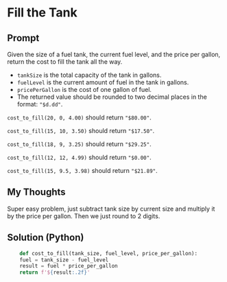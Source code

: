 


# Fill the Tank

## Prompt

Given the size of a fuel tank, the current fuel level, and the price per gallon, return the cost to fill the tank all the way.

-   `tankSize`  is the total capacity of the tank in gallons.
-   `fuelLevel`  is the current amount of fuel in the tank in gallons.
-   `pricePerGallon`  is the cost of one gallon of fuel.
-   The returned value should be rounded to two decimal places in the format:  `"$d.dd"`.

`cost_to_fill(20, 0, 4.00)`  should return  `"$80.00"`.
    
`cost_to_fill(15, 10, 3.50)`  should return  `"$17.50"`.
    
`cost_to_fill(18, 9, 3.25)`  should return  `"$29.25"`.
    
`cost_to_fill(12, 12, 4.99)`  should return  `"$0.00"`.
    
`cost_to_fill(15, 9.5, 3.98)`  should return  `"$21.89"`.

## My Thoughts
Super easy problem, just subtract tank size by current size and multiply it by the price per gallon. Then we just round to 2 digits.

## Solution (Python)
```python
	def cost_to_fill(tank_size, fuel_level, price_per_gallon):
	fuel = tank_size - fuel_level
	result = fuel * price_per_gallon
	return f'${result:.2f}'
```
